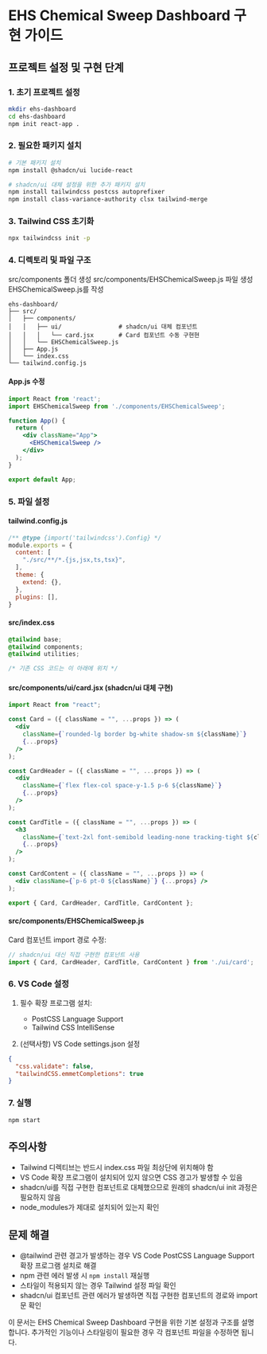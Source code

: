 # EHS Chemical Sweep Dashboard 구현 가이드

## 프로젝트 설정 및 구현 단계

### 1. 초기 프로젝트 설정
```bash
mkdir ehs-dashboard
cd ehs-dashboard
npm init react-app .
```

### 2. 필요한 패키지 설치
```bash
# 기본 패키지 설치
npm install @shadcn/ui lucide-react

# shadcn/ui 대체 설정을 위한 추가 패키지 설치
npm install tailwindcss postcss autoprefixer
npm install class-variance-authority clsx tailwind-merge
```

### 3. Tailwind CSS 초기화
```bash
npx tailwindcss init -p
```

### 4. 디렉토리 및 파일 구조
src/components 폴더 생성
src/components/EHSChemicalSweep.js 파일 생성
EHSChemicalSweep.js를 작성
```
ehs-dashboard/
├── src/
│   ├── components/
│   │   ├── ui/                # shadcn/ui 대체 컴포넌트
│   │   │   └── card.jsx       # Card 컴포넌트 수동 구현현
│   │   └── EHSChemicalSweep.js
│   ├── App.js
│   └── index.css
└── tailwind.config.js
```

#### App.js 수정
```jsx
import React from 'react';
import EHSChemicalSweep from './components/EHSChemicalSweep';

function App() {
  return (
    <div className="App">
      <EHSChemicalSweep />
    </div>
  );
}

export default App;
```

### 5. 파일 설정

#### tailwind.config.js
```javascript
/** @type {import('tailwindcss').Config} */
module.exports = {
  content: [
    "./src/**/*.{js,jsx,ts,tsx}",
  ],
  theme: {
    extend: {},
  },
  plugins: [],
}
```

#### src/index.css
```css
@tailwind base;
@tailwind components;
@tailwind utilities;

/* 기존 CSS 코드는 이 아래에 위치 */
```

#### src/components/ui/card.jsx (shadcn/ui 대체 구현)
```jsx
import React from "react";

const Card = ({ className = "", ...props }) => (
  <div
    className={`rounded-lg border bg-white shadow-sm ${className}`}
    {...props}
  />
);

const CardHeader = ({ className = "", ...props }) => (
  <div
    className={`flex flex-col space-y-1.5 p-6 ${className}`}
    {...props}
  />
);

const CardTitle = ({ className = "", ...props }) => (
  <h3
    className={`text-2xl font-semibold leading-none tracking-tight ${className}`}
    {...props}
  />
);

const CardContent = ({ className = "", ...props }) => (
  <div className={`p-6 pt-0 ${className}`} {...props} />
);

export { Card, CardHeader, CardTitle, CardContent };
```
#### src/components/EHSChemicalSweep.js
Card 컴포넌트 import 경로 수정:
```javascript
// shadcn/ui 대신 직접 구현한 컴포넌트 사용
import { Card, CardHeader, CardTitle, CardContent } from './ui/card';
```


### 6. VS Code 설정
1. 필수 확장 프로그램 설치:
   - PostCSS Language Support
   - Tailwind CSS IntelliSense

2. (선택사항) VS Code settings.json 설정
```json
{
  "css.validate": false,
  "tailwindCSS.emmetCompletions": true
}
```

### 7. 실행
```bash
npm start
```

## 주의사항
- Tailwind 디렉티브는 반드시 index.css 파일 최상단에 위치해야 함
- VS Code 확장 프로그램이 설치되어 있지 않으면 CSS 경고가 발생할 수 있음
- shadcn/ui를 직접 구현한 컴포넌트로 대체했으므로 원래의 shadcn/ui init 과정은 필요하지 않음
- node_modules가 제대로 설치되어 있는지 확인

## 문제 해결
- @tailwind 관련 경고가 발생하는 경우 VS Code PostCSS Language Support 확장 프로그램 설치로 해결
- npm 관련 에러 발생 시 `npm install` 재실행
- 스타일이 적용되지 않는 경우 Tailwind 설정 파일 확인
- shadcn/ui 컴포넌트 관련 에러가 발생하면 직접 구현한 컴포넌트의 경로와 import 문 확인

이 문서는 EHS Chemical Sweep Dashboard 구현을 위한 기본 설정과 구조를 설명합니다. 추가적인 기능이나 스타일링이 필요한 경우 각 컴포넌트 파일을 수정하면 됩니다.
